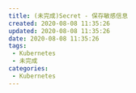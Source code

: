 ```yaml
---
title: (未完成)Secret - 保存敏感信息
created: 2020-08-08 11:35:26
updated: 2020-08-08 11:35:26
date: 2020-08-08 11:35:26
tags: 
 - Kubernetes
 - 未完成
categories: 
 - Kubernetes
---
```

